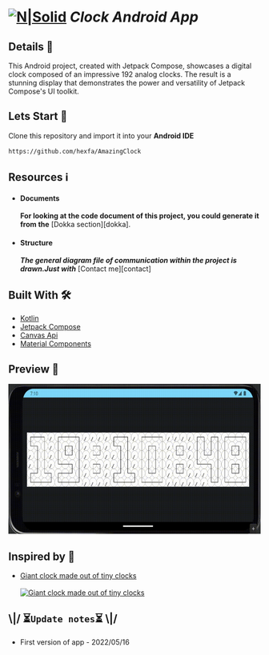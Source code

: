 # [![N|Solid](https://upload.wikimedia.org/wikipedia/commons/5/57/Iconoir_github-outline.svg)](https://www.linkedin.com/in/hexfa) _Clock Android App_

## Details 📜
This Android project, created with Jetpack Compose, showcases a digital clock composed of an impressive 192 analog clocks. 
The result is a stunning display that demonstrates the power and versatility of Jetpack Compose's UI toolkit.

## Lets Start 🕺
Clone this repository and import it into your **Android IDE**
```bash
https://github.com/hexfa/AmazingClock
```

## Resources ℹ️
- #### Documents
  **For looking at the code document of this project, you could generate it from the** [Dokka section][dokka].

- #### Structure
  **_The general diagram file of communication within the project is drawn.Just with_** [Contact me][contact]

## Built With 🛠

- [Kotlin][kotlin]
- [Jetpack Compose][compose]
- [Canvas Api][canvas]
- [Material Components][material]

## Preview 📱
<img src="https://github.com/hexfa/Files/raw/main/AmazingClock/clock.gif" height="300" width="650" alt="Amazing Clock Preview">

## Inspired by 📱
- [Giant clock made out of tiny clocks][giant]
</br></br>
  <a href="https://www.youtube.com/watch?v=ExkVIQ60ClM"><img src="https://github.com/hexfa/Files/raw/main/AmazingClock/orginal-clock.gif" height="300" width="650" alt="Giant clock made out of tiny clocks"></a>


## \\|/ ⏳`Update notes`⏳ \\|/
- First version of app - 2022/05/16


[//]: # (These are reference links used in the body of this note and get stripped out when the markdown processor does its job. There is no need to format nicely because it shouldn't be seen.)

[giant]: <https://www.youtube.com/watch?v=ExkVIQ60ClM>
[kotlin]: <https://kotlinlang.org/>
[compose]: <https://developer.android.com/jetpack/compose>
[canvas]: <https://developer.android.com/reference/kotlin/androidx/compose/ui/graphics/Canvas>
[material]: <https://github.com/material-components/material-components-android>
